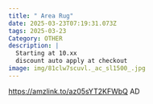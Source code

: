 ```yaml
---
title: " Area Rug"
date: 2025-03-23T07:19:31.073Z
tags: 2025-03-23
Category: OTHER
description: |
  Starting at 10.xx
  discount auto apply at checkout 
image: img/81clw7scuvl._ac_sl1500_.jpg
---
```

https://amzlink.to/az05sYT2KFWbQ
AD
